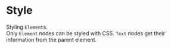 # Style

Styling `Element`s.  
Only `Element` nodes can be styled with CSS. `Text` nodes get their information from the parent element.
